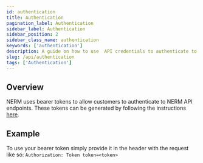 ```yaml
---
id: authentication
title: Authentication
pagination_label: Authentication
sidebar_label: Authentication
sidebar_position: 2
sidebar_class_name: authentication
keywords: ['authentication']
description: A guide on how to use  API credentials to authenticate to NERM APIs.
slug: /api/authentication
tags: ['Authentication']
---
```


## Overview

NERM uses bearer tokens to allow customers to authenticate to NERM API endpoints. These tokens can be generated by following the instructions [here](https://documentation.sailpoint.com/ne-admin/help/setup/api.html).

## Example

To use your bearer token simply provide it in the header with the request like so: `Authorization: Token token=<token>`


